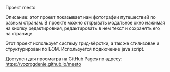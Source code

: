 Проект mesto

Описание: этот проект показывает нам фотографии путешествий по разным странам. В проекте можно открывать модальное окно нажимая на кнопку редактировния, редактировать в нем текст и сохранять его на странице.

Этот проект использует систему грид-вёрстки, а так же стилизован и структурирован по БЭМ. Используется подкючение java script.

Доступен для просматра на GitHub Pages по адресу: https://vozrogdenie.github.io/mesto
